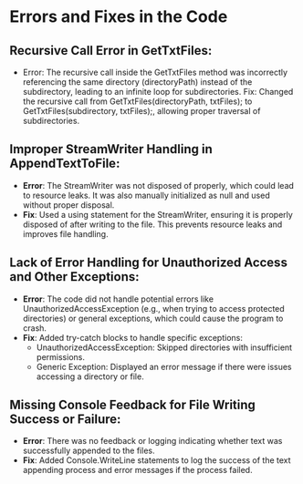 # Errors and Fixes in the Code

## Recursive Call Error in GetTxtFiles:

- Error: The recursive call inside the GetTxtFiles method was incorrectly referencing the same directory (directoryPath) instead of the subdirectory, leading to an infinite loop for subdirectories.
Fix: Changed the recursive call from GetTxtFiles(directoryPath, txtFiles); to GetTxtFiles(subdirectory, txtFiles);, allowing proper traversal of subdirectories.

## Improper StreamWriter Handling in AppendTextToFile:

- **Error**: The StreamWriter was not disposed of properly, which could lead to resource leaks. It was also manually initialized as null and used without proper disposal.
- **Fix**: Used a using statement for the StreamWriter, ensuring it is properly disposed of after writing to the file. This prevents resource leaks and improves file handling.

## Lack of Error Handling for Unauthorized Access and Other Exceptions:

- **Error**: The code did not handle potential errors like UnauthorizedAccessException (e.g., when trying to access protected directories) or general exceptions, which could cause the program to crash.
- **Fix**: Added try-catch blocks to handle specific exceptions:
  - UnauthorizedAccessException: Skipped directories with insufficient permissions.
  - Generic Exception: Displayed an error message if there were issues accessing a directory or file.

## Missing Console Feedback for File Writing Success or Failure:

- **Error**: There was no feedback or logging indicating whether text was successfully appended to the files.
- **Fix**: Added Console.WriteLine statements to log the success of the text appending process and error messages if the process failed.
